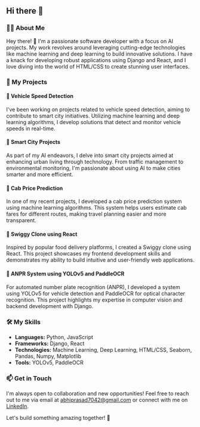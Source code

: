 ## Hi there 👋

### 👨‍💻 About Me

Hey there! 👋 I'm a passionate software developer with a focus on AI projects. My work revolves around leveraging cutting-edge technologies like machine learning and deep learning to build innovative solutions. I have a knack for developing robust applications using Django and React, and I love diving into the world of HTML/CSS to create stunning user interfaces.

### 🚀 My Projects

#### 🚗 Vehicle Speed Detection
I've been working on projects related to vehicle speed detection, aiming to contribute to smart city initiatives. Utilizing machine learning and deep learning algorithms, I develop solutions that detect and monitor vehicle speeds in real-time.

#### 🌆 Smart City Projects
As part of my AI endeavors, I delve into smart city projects aimed at enhancing urban living through technology. From traffic management to environmental monitoring, I'm passionate about using AI to make cities smarter and more efficient.

#### 🚕 Cab Price Prediction
In one of my recent projects, I developed a cab price prediction system using machine learning algorithms. This system helps users estimate cab fares for different routes, making travel planning easier and more transparent.

#### 🍔 Swiggy Clone using React
Inspired by popular food delivery platforms, I created a Swiggy clone using React. This project showcases my frontend development skills and demonstrates my ability to build intuitive and user-friendly web applications.

#### 🚗 ANPR System using YOLOv5 and PaddleOCR
For automated number plate recognition (ANPR), I developed a system using YOLOv5 for vehicle detection and PaddleOCR for optical character recognition. This project highlights my expertise in computer vision and backend development with Django.

### 🛠️ My Skills

- **Languages:** Python, JavaScript
- **Frameworks:** Django, React
- **Technologies:** Machine Learning, Deep Learning, HTML/CSS, Seaborn, Pandas, Numpy, Matplotlib
- **Tools:** YOLOv5, PaddleOCR

### 📫 Get in Touch

I'm always open to collaboration and new opportunities! Feel free to reach out to me via email at [abhiprasad7042@gmail.com](mailto:abhiprasad7042@gmail.com) or connect with me on [LinkedIn]([https://www.linkedin.com/in/abhishek-kumar-a06048165]).

Let's build something amazing together! 🌟

